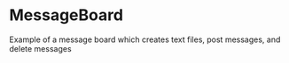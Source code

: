 # MessageBoard
Example of a message board which creates text files, post messages, and delete messages
